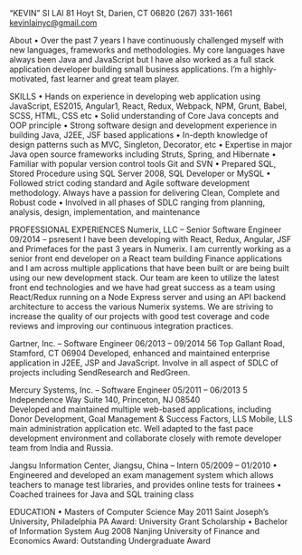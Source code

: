 “KEVIN” SI LAI
81 Hoyt St, Darien, CT 06820
(267) 331-1661 								   					 	  kevinlainyc@gmail.com

About
•	Over the past 7 years I have continuously challenged myself with new languages, frameworks and methodologies. My core languages have always been Java and JavaScript but I have also worked as a full stack application developer building small business applications. I’m a highly-motivated, fast learner and great team player.

SKILLS
•	Hands on experience in developing web application using JavaScript, ES2015, Angular1, React, Redux, Webpack, NPM, Grunt, Babel, SCSS, HTML, CSS etc
•	Solid understanding of Core Java concepts and OOP principle
•	Strong software design and development experience in building Java, J2EE, JSF based applications
•	In-depth knowledge of design patterns such as MVC, Singleton, Decorator, etc
•	Expertise in major Java open source frameworks including Struts, Spring, and Hibernate
•	Familiar with popular version control tools Git and SVN
•	Prepared SQL, Stored Procedure using SQL Server 2008, SQL Developer or MySQL
•	Followed strict coding standard and Agile software development methodology. Always have a passion for delivering Clean, Complete and Robust code
•	Involved in all phases of SDLC ranging from planning, analysis, design, implementation, and maintenance

PROFESSIONAL EXPERIENCES
Numerix, LLC – Senior Software Engineer										09/2014 – psresent
I have been developing with React, Redux, Angular, JSF and Primefaces for the past 3 years in Numerix. I am currently working as a senior front end developer on a React team building Finance applications and I am across multiple applications that have been built or are being built using our new development stack. Our team are keen to utilize the latest front end technologies and we have had great success as a team using React/Redux running on a Node Express server and using an API backend architecture to access the various Numerix systems. We are striving to increase the quality of our projects with good test coverage and code reviews and improving our continuous integration practices.

Gartner, Inc. – Software Engineer												06/2013 – 09/2014
56 Top Gallant Road, Stamford, CT 06904
Developed, enhanced and maintained enterprise application in J2EE, JSP and JavaScript. Involve in all aspect of SDLC of projects including SendResearch and RedGreen.

Mercury Systems, Inc. – Software Engineer										05/2011 – 06/2013
5 Independence Way Suite 140, Princeton, NJ 08540						
Developed and maintained multiple web-based applications, including Donor Development, Goal Management & Success Factors, LLS Mobile, LLS main administration application etc. Well adapted to the fast pace development environment and collaborate closely with remote developer team from India and Russia.

Jangsu Information Center, Jiangsu, China – Intern								05/2009 – 01/2010
•	Engineered and developed an exam management system which allows teachers to manage test libraries, and provides online tests for trainees
•	Coached trainees for Java and SQL training class

EDUCATION
•	Masters of Computer Science                                                     	May 2011
Saint Joseph’s University, Philadelphia PA               		  Award: University Grant Scholarship
•	Bachelor of Information System                                  					Aug 2008
Nanjing University of Finance and Economics         		 Award: Outstanding Undergraduate Award
